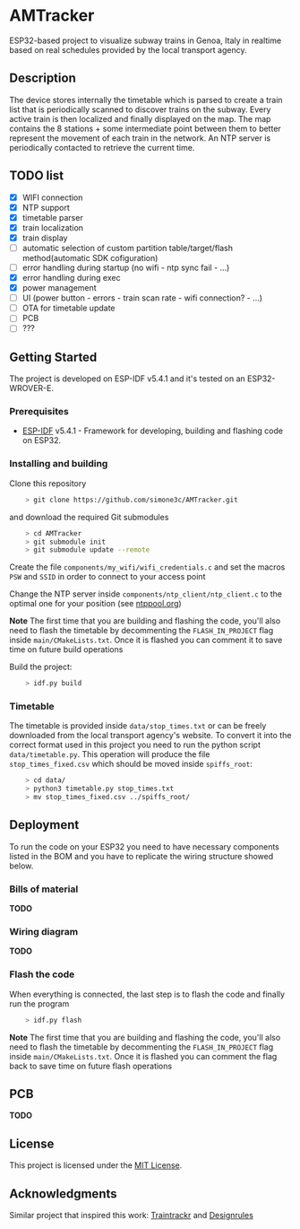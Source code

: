 # AMTracker

ESP32-based project to visualize subway trains in Genoa, Italy in realtime based on real schedules provided by the local transport agency.

## Description

The device stores internally the timetable which is parsed to create a train list that is periodically scanned to discover trains on the subway. Every active train is then localized and finally displayed on the map. The map contains the 8 stations + some intermediate point between them to better represent the movement of each train in the network. An NTP server is periodically contacted to retrieve the current time.

## TODO list

- [x] WIFI connection
- [x] NTP support
- [x] timetable parser
- [x] train localization
- [x] train display
- [ ] automatic selection of custom partition table/target/flash method(automatic SDK cofiguration)
- [ ] error handling during startup (no wifi - ntp sync fail - ...)
- [x] error handling during exec
- [x] power management
- [ ] UI (power button - errors - train scan rate - wifi connection? - ...)
- [ ] OTA for timetable update
- [ ] PCB
- [ ] ???

## Getting Started

The project is developed on ESP-IDF v5.4.1 and it's tested on an ESP32-WROVER-E.

### Prerequisites

- [ESP-IDF](https://docs.espressif.com/projects/esp-idf/en/stable/esp32/index.html) v5.4.1 - Framework for developing, building and flashing code on ESP32.

### Installing and building

Clone this repository
```bash
    > git clone https://github.com/simone3c/AMTracker.git
```
and download the required Git submodules
```bash
    > cd AMTracker
    > git submodule init
    > git submodule update --remote
```

Create the file ```components/my_wifi/wifi_credentials.c``` and set the macros ```PSW``` and ```SSID``` in order to connect to your access point 

Change the NTP server inside ```components/ntp_client/ntp_client.c``` to the optimal one for your position (see [ntppool.org](https://www.ntppool.org/en/))

**Note**
    The first time that you are building and flashing the code, you'll also need to flash the timetable by decommenting the ```FLASH_IN_PROJECT``` flag inside ```main/CMakeLists.txt```. Once it is flashed you can comment it to save time on future build operations

Build the project:

```bash
    > idf.py build
```

### Timetable

The timetable is provided inside ```data/stop_times.txt``` or can be freely downloaded from the local transport agency's website. To convert it into the correct format used in this project you need to run the python script ```data/timetable.py```. This operation will produce the file ```stop_times_fixed.csv``` which should be moved inside ```spiffs_root```:

```bash
    > cd data/
    > python3 timetable.py stop_times.txt
    > mv stop_times_fixed.csv ../spiffs_root/
```


## Deployment

To run the code on your ESP32 you need to have necessary components listed in the BOM and you have to replicate the wiring structure showed below.

### Bills of material

**TODO**

### Wiring diagram

**TODO**

### Flash the code

When everything is connected, the last step is to flash the code and finally run the program

```bash
    > idf.py flash
```
**Note**
    The first time that you are building and flashing the code, you'll also need to flash the timetable by decommenting the ```FLASH_IN_PROJECT``` flag inside ```main/CMakeLists.txt```. Once it is flashed you can comment the flag back to save time on future flash operations

## PCB 

**TODO**

## License

This project is licensed under the [MIT License](LICENSE.md).

## Acknowledgments

Similar project that inspired this work: [Traintrackr](https://www.traintrackr.co.uk/) and [Designrules](https://www.designrules.co/)
